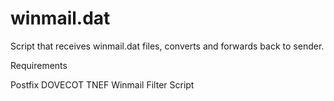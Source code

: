 # winmail.dat
Script that receives winmail.dat files, converts and forwards back to sender.

Requirements

Postfix
DOVECOT
TNEF
Winmail Filter Script
